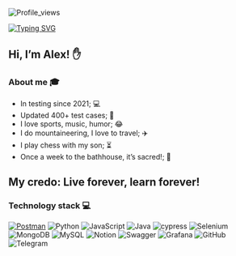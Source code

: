![Profile_views](https://komarev.com/ghpvc/?username=alexkorobkov&color=grey&style=for-the-badge)

[![Typing SVG](https://readme-typing-svg.demolab.com?font=Fira+Code&pause=1000&color=EE8838&width=435&lines=I'm+QA+Engeneer+(manual%2Bauto))](https://git.io/typing-svg)

 ## Hi, I’m Alex! :raised_hand:
 
### About me :mortar_board:
- In testing since 2021; :computer:
- Updated 400+ test cases; :floppy_disk:
- I love sports, music, humor; :joy:
- I do mountaineering, I love to travel; :airplane:
- I play chess with my son; :hourglass_flowing_sand:
- Once a week to the bathhouse, it’s sacred!; :herb:
  
 
## My credo: Live forever, learn forever!

### Technology stack :computer:

[![Postman](https://img.shields.io/badge/-Postman-000010?style=for-the-badge&logo=postman)](https://github.com/alexkorobkov/Postman-autotest)
![Python](https://img.shields.io/badge/python-3670A0?style=for-the-badge&logo=python&logoColor=ffdd54)
![JavaScript](https://img.shields.io/badge/javascript-%23323330.svg?style=for-the-badge&logo=javascript&logoColor=%23F7DF1E)
![Java](https://img.shields.io/badge/java-%23ED8B00.svg?style=for-the-badge&logo=openjdk&logoColor=white)
![cypress](https://img.shields.io/badge/-cypress-%23E5E5E5?style=for-the-badge&logo=cypress&logoColor=058a5e)
![Selenium](https://img.shields.io/badge/-selenium-%43B02A?style=for-the-badge&logo=selenium&logoColor=white)
![MongoDB](https://img.shields.io/badge/MongoDB-%234ea94b.svg?style=for-the-badge&logo=mongodb&logoColor=white)
![MySQL](https://img.shields.io/badge/mysql-%2300f.svg?style=for-the-badge&logo=mysql&logoColor=white)
![Notion](https://img.shields.io/badge/Notion-%23000000.svg?style=for-the-badge&logo=notion&logoColor=white)
![Swagger](https://img.shields.io/badge/-Swagger-%23Clojure?style=for-the-badge&logo=swagger&logoColor=white)
![Grafana](https://img.shields.io/badge/grafana-%23F46800.svg?style=for-the-badge&logo=grafana&logoColor=white)
![GitHub](https://img.shields.io/badge/github-%23121011.svg?style=for-the-badge&logo=github&logoColor=white)
![Telegram](https://img.shields.io/badge/Telegram-2CA5E0?style=for-the-badge&logo=telegram&logoColor=white)


<!---
alexkorobkov/alexkorobkov is a ✨ special ✨ repository because its `README.md` (this file) appears on your GitHub profile.
You can click the Preview link to take a look at your changes.
--->
